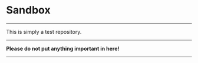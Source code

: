 # Sandbox

----

This is simply a test repository.

----

**Please do not put anything important in here!**

----
